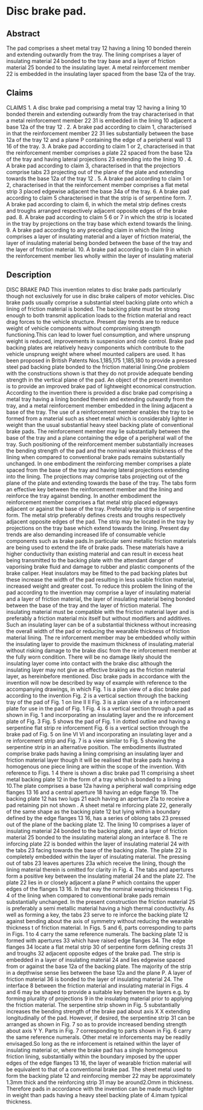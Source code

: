 # Disc brake pad.

## Abstract
The pad comprises a sheet metal tray 12 having a lining 10 bonded therein and extending outwardly from the tray. The lining comprises a layer of insulating material 24 bonded to the tray base and a layer of friction material 25 bonded to the insulating layer. A metal reinforcement member 22 is embedded in the insulating layer spaced from the base 12a of the tray.

## Claims
CLAIMS 1. A disc brake pad comprising a metal tray 12 having a lining 10 bonded therein and extending outwardly from the tray characterised in that a metal reinforcement member 22 31 is embedded in the lining 10 adjacent a base 12a of the tray 12 . 2. A brake pad according to claim 1, characterised in that the reinforcement member 22 31 lies substantially between the base 12a of the tray 12 and a plane P containing the edge of a peripheral wall 13 16 of the tray. 3. A brake pad according to claim 1 or 2, characterised in that the reinforcement member comprises a plate 22 spaced from the base 12a of the tray and having lateral projections 23 extending into the lining 10 . 4. A brake pad according to claim 3, characterised in that the projectiors comprise tabs 23 projecting out of the plane of the plate and extending towards the base 12a of the tray 12 . 5. A brake pad according to claim 1 or 2, characterised in that the reinforcement member comprises a flat metal strip 3 placed edgewise adjacent the base 34a of the tray. 6. A brake pad according to claim 5 characterised in that the strip is of serpentine form. 7. A brake pad according to claim 6, in which the metal strip defines crests and troughs arranged respectively adjacent opposite edges of the brake pad. 8. A brake pad according to claim 5 6 or 7 in which the strip is located in the tray by projections on the tray base which extend towards the lining. 9. A brake pad according to any preceding claim in which the lining comprises a layer of insulating material and a layer of friction material, the layer of insulating material being bonded between the base of the tray and the layer of friction material. 10. A brake pad according to claim 9 in which the reinforcement member lies wholly within the layer of insulating material

## Description
DISC BRAKE PAD This invention relates to disc brake pads particularly though not exclusively for use in disc brake calipers of motor vehicles. Disc brake pads usually comprise a substantial steel backing plate onto which a lining of friction material is bonded. The backing plate must be strong enough to both transmit application loads to the friction material and react drag forces to the vehicle structure. Present day trends are to reduce weight of vehicle components without compromising strength functioning.This can lead to lower fuel consumption, and where unsprung weight is reduced, improvements in suspension and ride control. Brake pad backing plates are relatively heavy components which contribute to the vehicle unsprung weight where wheel mounted calipers are used. It has been proposed in British Patents Nos.1,185,175 1,185,180 to provide a pressed steel pad backing plate bonded to the friction material lining.One problem with the constructions shown is that they do not provide adequate bending strength in the vertical plane of the pad. An object of the present inveniton is to provide an improved brake pad of lightweight economical construction. According to the invention there is provided a disc brake pad comprising a metal tray having a lining bonded therein and extending outwardly from the tray, and a metal reinforcement member embedded in the lining adjacent a base of the tray. The use of a reinforcement member enables the tray to be formed from a material such as sheet metal which is considerably lighter in weight than the usual substantial heavy steel backing plate of conventional brake pads. The reinforcement member may lie substantially between the base of the tray and a plane containing the edge of a peripheral wall of the tray. Such positioning of the reinforcement member substantially increases the bending strength of the pad and the nominal wearable thickness of the lining when compared to conventional brake pads remains substantially unchanged. In one embodiment the reinforcing member comprises a plate spaced from the base of the tray and having lateral projections extending into the lining. The projections may comprise tabs projecting out of the plane of the plate and extending towards the base of the tray. The tabs form an effective key between the reinforcement member and the lining and reinforce the tray against bending. In another embodiment the reinforcement member comprises a flat metal strip placed edgeways adjacent or against the base of the tray. Preferably the strip is of serpentine form. The metal strip preferably defines crests and troughs respectively adjacent opposite edges of the pad. The strip may be located in the tray by projections on the tray base which extend towards the lining. Present day trends are also demanding increased life of consumable vehicle components such as brake pads.In particular semi metallic friction materials are being used to extend the life of brake pads. These materials have a higher conductivity than existing material and can result in excess heat being transmitted to the backing plate with the attendant danger of vaporising brake fluid and damage to rubber and plastic components of the brake caliper. Heat insulators may be fitted to the pad backing plates but these increase the width of the pad resulting in less usable friction material, increased weight and greater cost. To reduce this problem the lining of the pad according to the invention may comprise a layer of insulating material and a layer of friction material, the layer of insulating material being bonded between the base of the tray and the layer of friction material. The insulating material must be compatible with the friction material layer and is preferably a friction material mix itself but without modifiers and additives. Such an insulating layer can be of a substantial thickness without increasing the overall width of the pad or reducing the wearable thickness of friction material lining. The re inforcement member may be embedded wholly within the insulating layer to provide the maximum thickness of insulating.material without risking damage to the brake disc from the re inforcement member at the fully worn condition. There will be no damage likely should the insulating layer come into contact with the brake disc although the insulating layer may not give as effective braking as the friction material layer, as hereinbefore mentioned. Disc brake pads in accordance with the invention will now be described by way of example with reference to the accompanying drawings, in which Fig. 1 is a plan view of a disc brake pad according to the invention Fig. 2 is a vertical section through the backing tray of the pad of Fig. 1 on line II II Fig. 3 is a plan view of a re inforcement plate for use in the pad of Fig. 1 Fig. 4 is a vertical section through a pad as shown in Fig. 1 and incorporating an insulating layer and the re inforcement plate of Fig. 3 Fig. 5 shows the pad of Fig. 1 in dotted outline and having a serpentine flat strip re inforcement Fig. 6 is a vertical section through the brake pad of Fig. 5 on line VI VI and incorporating an insulating layer and a re inforcement strip and Fig. 7 is a view similar to Fig. 5 showing the serpentine strip in an alternative position. The embodiments illustrated comprise brake pads having a lining comprising an insulating layer and friction material layer though it will be realised that brake pads having a homogenous one piece lining are within the scope of the invention. With reference to Figs. 1 4 there is shown a disc brake pad 11 comprising a sheet metal backing plate 12 in the form of a tray which is bonded to a lining 10.The plate comprises a base 12a having a peripheral wall comprising edge flanges 13 16 and a central aperture 18 having an edge flange 19. The backing plate 12 has two lugs 21 each having an aperture 21a to receive a pad retaining pin not shown . A sheet metal re inforcing plate 22, generally of the same shape as the backing plate 12 but lying within a boundary defined by the edge flanges 13 16, has a series of oblong tabs 23 pressed out of the plane of the backing plate 12. The lining 10 comprises a layer of insulating material 24 bonded to the backing plate, and a layer of friction material 25 bonded to the insulating material along an interface 8. The re inforcing plate 22 is bonded within the layer of insulating material 24 with the tabs 23 facing towards the base of the backing plate. The plate 22 is completely embedded within the layer of insulating material. The pressing out of tabs 23 leaves apertures 23a which receive the lining, though the lining material therein is omitted for clarity in Fig. 4. The tabs and apertures form a positive key between the insulating material 24 and the plate 22. The plate 22 lies in or closely adjacent a plane P which contains the upper edges of the flanges 13 16. In that way the nominal wearing thickness t Fig. 4 of the lining when compared to conventional brake pads remain substantially unchanged. In the present construction the friction material 25 is preferably a semi metallic material having a high thermal conductivity. As well as forming a key, the tabs 23 serve to re inforce the backing plate 12 against bending about the axis of symmetry without reducing the wearable thickness t of friction material. In Figs. 5 and 6, parts corresponding to parts in Figs. 1 to 4 carry the same reference numerals. The backing plate 12 is formed with apertures 33 which have raised edge flanges 34. The edge flanges 34 locate a flat metal strip 30 of serpentine form defining crests 31 and troughs 32 adjacent opposite edges of the brake pad. The strip is embedded in a layer of insulating material 24 and lies edgewise spaced from or against the base 12a of the backing plate. The majority of the strip in a depthwise sense lies between the base 12a and the plane P. A layer of friction material 36 is bonded to the layer of insulating material 24. The interface 8 between the friction material and insulating material in Figs. 4 and 6 may be shaped to provide a suitable key between the layers e.g. by forming plurality of projections 9 in the insulating material prior to applying the friction material. The serpentine strip shown in Fig. 5 substantially increases the bending strength of the brake pad about axis X X extending longitudinally of the pad. However, if desired, the serpentine strip 31 can be arranged as shown in Fig. 7 so as to provide increased bending strength about axis Y Y. Parts in Fig. 7 corresponding to parts shown in Fig. 6 carry the same reference numerals. Other metal re inforcements may be readily envisaged.So long as the re inforcement is retained within the layer of insulating material or, where the brake pad has a single homogenous friction lining, substantially within the boundary imposed by the upper edges of the edge flanges 13 16, the layer of wearable friction material will be equivalent to that of a conventional brake pad. The sheet metal used to form the backing plate 12 and reinforcing member 22 may be approximately 1.3mm thick and the reinforcing strip 31 may be around2.Omm in thickness. Therefore pads in accordance with the invention can be made much lighter in weight than pads having a heavy steel backing plate of 4.imam typical thickness.